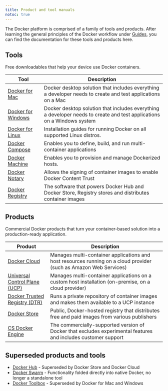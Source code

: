 ```yaml
---
title: Product and tool manuals
notoc: true
---
```


The Docker platform is comprised of a family of tools and products. After
learning the general principles of the Docker workflow under [Guides](/), you
can find the documentation for these tools and products here.

## Tools

Free downloadables that help your device use Docker containers.

| Tool | Description |
| ---- | ----------- |
| [Docker for Mac](/docker-for-mac/) | Docker desktop solution that includes everything a developer needs to create and test applications on a Mac |
| [Docker for Windows](/docker-for-windows) | Docker desktop solution that includes everything a developer needs to create and test applications on a Windows system|
| [Docker for Linux](/engine/installation/#on-linux) | Installation guides for running Docker on all supported Linux distros. |
| [Docker Compose](/compose/overview/) | Enables you to define, build, and run multi-container applications |
| [Docker Machine](/machine/overview/) | Enables you to provision and manage Dockerized hosts.|
| [Docker Notary](/notary/getting_started/) | Allows the signing of container images to enable Docker Content Trust |
| [Docker Registry](/registry/) | The software that powers Docker Hub and Docker Store, Registry stores and distributes container images |

## Products

Commercial Docker products that turn your container-based solution into a
production-ready application.

| Product | Description |
| ------- | ----------- |
| [Docker Cloud](/docker-cloud/) | Manages multi-container applications and host resources running on a cloud provider (such as Amazon Web Services) |
| [Universal Control Plane (UCP)](/datacenter/ucp/2.1/guides/) | Manages multi-container applications on a custom host installation (on-premise, on a cloud provider) |
| [Docker Trusted Registry (DTR)](/datacenter/dtr/2.2/guides/) | Runs a private repository of container images and makes them available to a UCP instance |
| [Docker Store](/docker-store/) | Public, Docker-hosted registry that distributes free and paid images from various publishers |
| [CS Docker Engine](/cs-engine/install) | The commercially-supported version of Docker that excludes experimental features and includes customer support |

## Superseded products and tools

* [Docker Hub](/docker-hub/) - Superseded by Docker Store and Docker Cloud
* [Docker Swarm](/swarm/overview/) - Functionality folded directly into native Docker, no longer a standalone tool
* [Docker Toolbox](/toolbox/overview/) - Superseded by Docker for Mac and Windows
